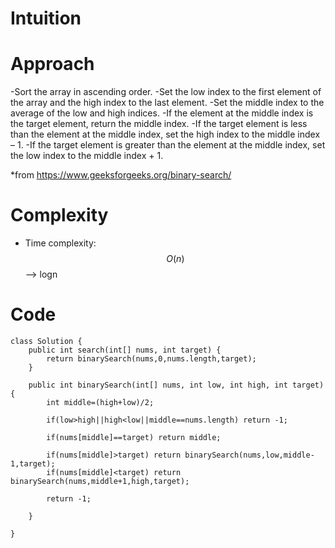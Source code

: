 # Intuition
<!-- Describe your first thoughts on how to solve this problem. -->

# Approach
-Sort the array in ascending order.
-Set the low index to the first element of the array and the high index to the last element.
-Set the middle index to the average of the low and high indices.
-If the element at the middle index is the target element, return the middle index.
-If the target element is less than the element at the middle index, set the high index to the middle index – 1.
-If the target element is greater than the element at the middle index, set the low index to the middle index + 1.

*from https://www.geeksforgeeks.org/binary-search/

# Complexity
- Time complexity:
 $$O(n)$$ --> logn


# Code
```
class Solution {
    public int search(int[] nums, int target) {
        return binarySearch(nums,0,nums.length,target);
    }

    public int binarySearch(int[] nums, int low, int high, int target){
        int middle=(high+low)/2;
        
        if(low>high||high<low||middle==nums.length) return -1;

        if(nums[middle]==target) return middle;

        if(nums[middle]>target) return binarySearch(nums,low,middle-1,target);
        if(nums[middle]<target) return binarySearch(nums,middle+1,high,target);

        return -1;

    }
    
}

```